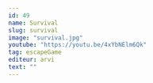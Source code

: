 ```yaml
---
id: 49
name: Survival
slug: survival
image: "survival.jpg"
youtube: "https://youtu.be/4xYbNElm6Qk"
tag: escapeGame
editeur: arvi
text: ""
---
```

